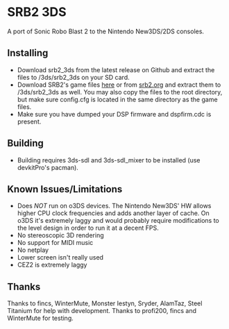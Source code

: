 
# SRB2 3DS
A port of Sonic Robo Blast 2 to the Nintendo New3DS/2DS consoles.

## Installing
* Download srb2_3ds from the latest release on Github and extract the files to /3ds/srb2_3ds on your SD card.
* Download SRB2's game files [here](https://downloads.devkitpro.org/srb2_data.zip) or from [srb2.org](http://www.srb2.org/) and extract them to /3ds/srb2_3ds as well.
	You may also copy the files to the root directory, but make sure config.cfg is located in the same directory as the game files.
* Make sure you have dumped your DSP firmware and dspfirm.cdc is present.

## Building
* Building requires 3ds-sdl and 3ds-sdl_mixer to be installed (use devkitPro's pacman).

## Known Issues/Limitations
* Does *NOT* run on o3DS devices. The Nintendo New3DS' HW allows higher CPU clock frequencies and adds another layer of cache.
	On o3DS it's extremely laggy and would probably require modifications to the level design in order to run it at a decent FPS.
* No stereoscopic 3D rendering
* No support for MIDI music
* No netplay
* Lower screen isn't really used
* CEZ2 is extremely laggy

## Thanks
Thanks to fincs, WinterMute, Monster Iestyn, Sryder, AlamTaz, Steel Titanium for help with development.
Thanks to profi200, fincs and WinterMute for testing.
